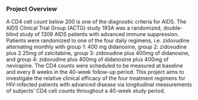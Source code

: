 ### Project Overview
A CD4 cell count below 200 is one of the diagnostic criteria for AIDS. The AIDS Clinical Trial Group (ACTG) study 193A was a randomized, double-blind study of 1309 AIDS patients with advanced immune suppression. Patients were randomized to one of the four daily regimens, i.e. zidovudine alternating monthly with group 1: 400 mg didanosine,  group 2: zidovudine plus 2.25mg of zalcitabine, group 3: zidovudine plus 400mg of didanosine, and group 4: zidovudine plus 400mg of didanosine plus 400mg of nevirapine. The CD4 counts were scheduled to be measured at baseline and every 8 weeks in the 40-week follow-up period. This project aims to investigate the relative clinical efficacy of the four treatment regimens for HIV-infected patients with advanced disease via longitudinal measurements of subjects’ CD4 cell counts throughout a 40-week study period.
